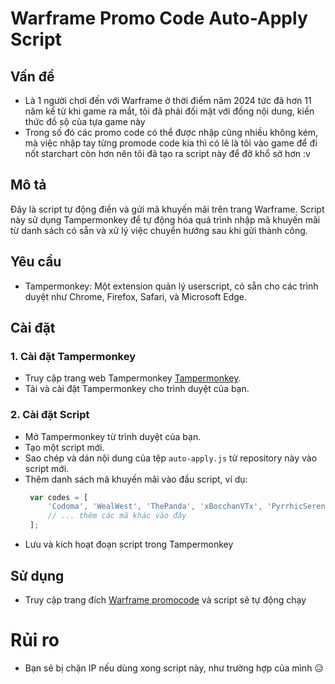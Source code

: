 # Warframe Promo Code Auto-Apply Script
## Vấn đề
- Là 1 người chơi đến với Warframe ở thời điểm năm 2024 tức đã hơn 11 năm kể từ khi game ra mắt, tôi đã phải đối mặt với đống nội dung, kiến thức đồ sộ của tựa game này
- Trong số đó các promo code có thể được nhập cũng nhiều không kém, mà việc nhập tay từng promode code kia thì có lẽ là tôi vào game để đi nốt starchart còn hơn nên tôi đã tạo ra script này để đỡ khổ sở hơn :v

## Mô tả
Đây là script tự động điền và gửi mã khuyến mãi trên trang Warframe. Script này sử dụng Tampermonkey để tự động hóa quá trình nhập mã khuyến mãi từ danh sách có sẵn và xử lý việc chuyển hướng sau khi gửi thành công.

## Yêu cầu
- Tampermonkey: Một extension quản lý userscript, có sẵn cho các trình duyệt như Chrome, Firefox, Safari, và Microsoft Edge.

## Cài đặt

### 1. Cài đặt Tampermonkey
- Truy cập trang web Tampermonkey [Tampermonkey](https://www.tampermonkey.net/).
- Tải và cài đặt Tampermonkey cho trình duyệt của bạn.

### 2. Cài đặt Script
- Mở Tampermonkey từ trình duyệt của bạn.
- Tạo một script mới.
- Sao chép và dán nội dung của tệp `auto-apply.js` từ repository này vào script mới.
- Thêm danh sách mã khuyến mãi vào đầu script, ví dụ:
   ```javascript
    var codes = [
        'Codoma', 'WealWest', 'ThePanda', 'xBocchanVTx', 'PyrrhicSerenity', 'Akari', 'Carchara', 'Light_Micke', 'Nononom12',
        // ... thêm các mã khác vào đây
    ];
- Lưu và kích hoạt đoạn script trong Tampermonkey

## Sử dụng
- Truy cập trang đích [Warframe promocode](https://www.warframe.com/promocode) và script sẽ tự động chạy
# Rủi ro
- Bạn sẽ bị chặn IP nếu dùng xong script này, như trường hợp của mình :disappointed_relieved:
